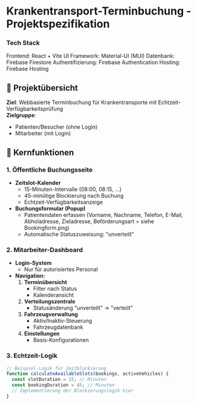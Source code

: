 # Krankentransport-Terminbuchung - Projektspezifikation

### Tech Stack

Frontend:	React + Vite
UI Framework:	Material-UI (MUI)
Datenbank:	Firebase Firestore
Authentifizierung:	Firebase Authentication
Hosting:	Firebase Hosting


## 📌 Projektübersicht
**Ziel**: Webbasierte Terminbuchung für Krankentransporte mit Echtzeit-Verfügbarkeitsprüfung  
**Zielgruppe**: 
- Patienten/Besucher (ohne Login)
- Mitarbeiter (mit Login)

## 🎯 Kernfunktionen

### 1. Öffentliche Buchungsseite
- **Zeitslot-Kalender**
  - 15-Minuten-Intervalle (08:00, 08:15, ...)
  - 45-minütige Blockierung nach Buchung
  - Echtzeit-Verfügbarkeitsanzeige
- **Buchungsformular (Popup)**
  - Patientendaten erfassen (Vorname, Nachname, Telefon, E-Mail, Abholadresse, Zieladresse, Beförderungsart = siehe Bookingform.png)
  - Automatische Statuszuweisung: "unverteilt"

### 2. Mitarbeiter-Dashboard
- **Login-System**
  - Nur für autorisiertes Personal
- **Navigation:**
  1. **Terminübersicht**
     - Filter nach Status
     - Kalenderansicht
  2. **Verteilungszentrale**
     - Statusänderung "unverteilt" → "verteilt"
  3. **Fahrzeugverwaltung**
     - Aktiv/Inaktiv-Steuerung
     - Fahrzeugdatenbank
  4. **Einstellungen**
     - Basis-Konfigurationen

### 3. Echtzeit-Logik
```javascript
// Beispiel-Logik für Zeitblockierung
function calculateAvailableSlots(bookings, activeVehicles) {
  const slotDuration = 15; // Minuten
  const bookingDuration = 45; // Minuten
  // Implementierung der Blockierungslogik hier
}